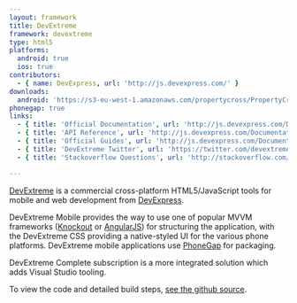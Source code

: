 ```yaml
---
layout: framework
title: DevExtreme
framework: devextreme
type: html5
platforms:
  android: true
  ios: true
contributors:
  - { name: DevExpress, url: 'http://js.devexpress.com/' }
downloads:
  android: 'https://s3-eu-west-1.amazonaws.com/propertycross/PropertyCross-phonejs-c4166dabfd57fdc2e78e3b4024ba62195405d114.apk'
phonegap: true
links:
  - { title: 'Official Documentation', url: 'http://js.devexpress.com/Documentation/Overview/', description: 'The official documentation for DevExtreme.' }
  - { title: 'API Reference', url: 'http://js.devexpress.com/Documentation/ApiReference/UI_Widgets/?version=15_2', description: 'API Reference for version 15.2.' }
  - { title: 'Official Guides', url: 'http://js.devexpress.com/Documentation/Guide/?version=15_2', description: 'Official guides for version 15.2.' }
  - { title: 'DevExtreme Twitter', url: 'https://twitter.com/devextreme', description: 'The official DevExtreme Twitter account.' }
  - { title: 'Stackoverflow Questions', url: 'http://stackoverflow.com/questions/tagged/devextreme', description: 'A collection of Stackoverflow questions and answers relating to DevExtreme.' }

---
```


[DevExtreme](http://js.devexpress.com/) is a commercial cross-platform HTML5/JavaScript tools for mobile and web development from [DevExpress](http://www.devexpress.com/).

DevExtreme Mobile provides the way to use one of popular MVVM frameworks ([Knockout](http://knockoutjs.com/) or [AngularJS](https://angularjs.org/)) for structuring the application, with the DevExtreme CSS providing a native-styled UI for the various phone platforms. DevExtreme mobile applications use [PhoneGap](http://phonegap.com/) for packaging.

DevExtreme Complete subscription is a more integrated solution which adds Visual Studio tooling.


To view the code and detailed build steps, <a href='{{ site.githuburl }}/tree/master/devextreme'>see the github source</a>.
